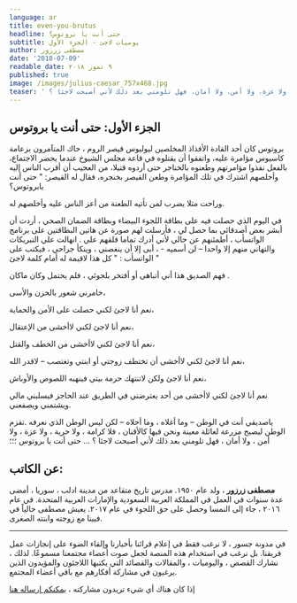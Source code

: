 ```yaml
---
language: ar
title: even-you-brutus
headline: حتى أنت يا بروتوس؟
subtitle: يوميات لاجئ - الجزء الأول
author: مصطفى زرزور
date: '2018-07-09'
readable_date: ٩ تموز ٢٠١٨
published: true
image: /images/julius-caesar_757x468.jpg
teaser: ' ياصديقي أنت في الوطن – وما أغلاه، وما أحلاه – لكن ليس الوطن الذي نعرفه. تقزم الوطن ليصبح مزرعة لعائلة معينة ونحن فيها كالأقنان، فلا كرامة، ولا حرية، ولا عزة، ولا أمن، ولا أمان، فهل تلومني بعد ذلك لأني أصبحت لاجئا ؟'
---
```

## الجزء الأول: حتى أنت يا بروتوس

بروتوس كان أحد القادة الأفذاذ المخلصين ليوليوس قيصر الروم ، حاك المتآمرون بزعامة كاسيوس مؤامرة عليه، واتفقوا أن يقتلوه في قاعة مجلس الشيوخ عندما يحضر الاجتماع، بالفعل نفذوا مؤامرتهم وطعنوه بالخناجر حتى أردوه قتيلا، من العجيب أن أقرب الناس إليه وأخلصهم اشترك في تلك المؤامرة وطعن القيصر بخنجره، فقال له القيصر: " حتى أنت يابروتوس؟

وراحت مثلا يضرب لمن تأتيه الطعنة من أعز الناس عليه وأخلصهم له.

في اليوم الذي حصلت فيه على بطاقة اللجوء البيضاء وبطاقة الضمان الصحي ، أردت أن أبشر بعض أصدقائي بما حصل لي ، فأرسلت لهم صورة عن هاتين البطاقتين على برنامج الواتسأب ، أطمئنهم عن حالي لأني أدرك تماما قلقهم علي . انهالت علي التبريكات والتهاني منهم إلا واحدا – لن أسميه - ، أبى إلا أن ينغصني ، وينكأ جراحي ، فيكتب على الواتسأب : " كل هذا لاقيمة له أمام كلمة لاجئ "

فهم الصديق هذا أني أتباهى أو أفتخر بلجوئي ، فلم يحتمل وكان ماكان .

 خامرني شعور بالحزن والأسى،

نعم أنا لاجئ لكني حصلت على الأمن والحماية،

 نعم أنا لاجئ لكني لاأخشى من الإعتقال،

 نعم أنا لاجئ لكني لاأخشى من الخطف والقتل،

 نعم أنا لاجئ لكني لاأخشى أن تختطف زوجتي أو ابنتي وتغتصب – لاقدر الله،

 نعم أنا لاجئ ولكن لاتنتهك حرمة بيتي فينهبه اللصوص والأوباش،

 نعم أنا لاجئ لكني لاأخشى من أحد يعترضني في الطريق عند الحاجز فيسلبني مالي ويشتمني ويصفعني.

ياصديقي أنت في الوطن – وما أغلاه ، وما أحلاه – لكن ليس الوطن الذي نعرفه .تقزم الوطن ليصبح مزرعة لعائلة معينة ونحن فيها كالأقنان ، فلا كرامة ، ولا حرية ، ولا عزة ، ولا أمن ، ولا أمان ، فهل تلومني بعد ذلك لأني أصبحت لاجئا ؟ ... حتى أنت يا بروتوس ؛؛؛

## عن الكاتب:

**مصطفى زرزور** ، ولد عام ١٩٥٠. مدرس تاريخ متقاعد من مدينة ادلب ، سوريا ، أمضى عدة سنوات في العمل في المملكة العربية السعودية والإمارات العربية المتحدة. في عام ٢٠١٦ ، جاء إلى النمسا وحصل على حق اللجوء في عام ٢٠١٧. يعيش مصطفى حالياً في فيينا مع زوجته وابنته الصغرى.

- - -

في مدونة جسور ، لا نرغب فقط في إعلام قرائنا بأخبارنا  وإلقاء الضوء على إنجازات عمل فريقنا. بل نرغب في استخدام هذه المنصة لجعل صوت أعضاء مجتمعنا مسموعًا. لذلك ، نشارك القصص ، واليوميات ، والمقالات والقصائد التي يكتبها اللاجئون والمؤيدون الذين يرغبون في مشاركة أفكارهم مع باقي أعضاء المجتمع.

 إذا كان هناك أي شيء تريدون مشاركته ، [يمكنكم إرساله هنا](https://docs.google.com/forms/d/e/1FAIpQLSdMCWb7Vx1_BHb8jOtnVglsDfOtYW2kfXadQKQbZyO4bdi4ng/viewform?usp=sf_link)

